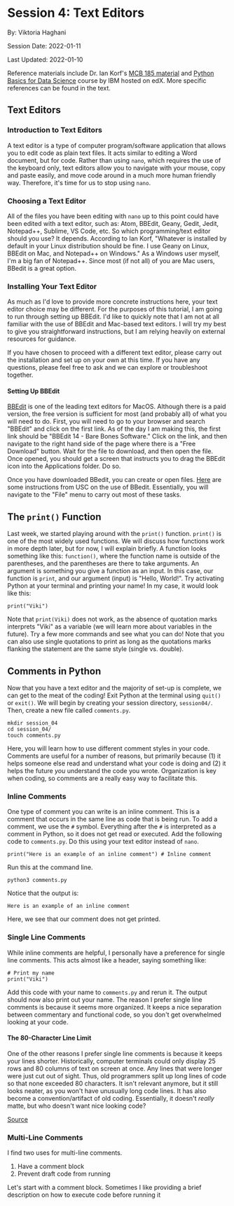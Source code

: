 # Session 4: Text Editors

By: Viktoria Haghani

Session Date: 2022-01-11

Last Updated: 2022-01-10

Reference materials include Dr. Ian Korf's [MCB 185 material](https://github.com/vhaghani26/Learning_Python/tree/master/MCB%20185%20(Korf%20Course)) and [Python Basics for Data Science](https://www.edx.org/course/python-basics-for-data-science?index=product&queryID=4d4d882866dc3e8628ed7728b4662847&position=1) course by IBM hosted on edX. More specific references can be found in the text.

## Text Editors

### Introduction to Text Editors

A text editor is a type of computer program/software application that allows you to edit code as plain text files. It acts similar to editing a Word document, but for code. Rather than using `nano`, which requires the use of the keyboard only, text editors allow you to navigate with your mouse, copy and paste easily, and move code around in a much more human friendly way. Therefore, it's time for us to stop using `nano`. 

### Choosing a Text Editor

All of the files you have been editing with `nano` up to this point could have been edited with a text editor, such as: Atom, BBEdit, Geany, Gedit, Jedit, Notepad++, Sublime, VS Code, etc. So which programming/text editor should you use? It depends. According to Ian Korf, "Whatever is installed by default in your Linux distribution should be fine. I use Geany on Linux, BBEdit on Mac, and Notepad++ on Windows." As a Windows user myself, I'm a big fan of Notepad++. Since most (if not all) of you are Mac users, BBedit is a great option. 

### Installing Your Text Editor

As much as I'd love to provide more concrete instructions here, your text editor choice may be different. For the purposes of this tutorial, I am going to run through setting up BBEdit. I'd like to quickly note that I am not at all familiar with the use of BBEdit and Mac-based text editors. I will try my best to give you straightforward instructions, but I am relying heavily on external resources for guidance. 

If you have chosen to proceed with a different text editor, please carry out the installation and set up on your own at this time. If you have any questions, please feel free to ask and we can explore or troubleshoot together.

#### Setting Up BBEdit

[BBEdit](https://www.barebones.com/products/bbedit/download.html) is one of the leading text editors for MacOS. Although there is a paid version, the free version is sufficient for most (and probably all) of what you will need to do. First, you will need to go to your browser and search "BBEdit" and click on the first link. As of the day I am making this, the first link should be "BBEdit 14 - Bare Bones Software." Click on the link, and then navigate to the right hand side of the page where there is a "Free Download" button. Wait for the file to download, and then open the file. Once opened, you should get a screen that instructs you to drag the BBEdit icon into the Applications folder. Do so. 

Once you have downloaded BBedit, you can create or open files. [Here](https://itservices.usc.edu/files/2013/11/bbedit.pdf) are some instructions from USC on the use of BBedit. Essentially, you will navigate to the "File" menu to carry out most of these tasks.

## The `print()` Function

Last week, we started playing around with the `print()` function. `print()` is one of the most widely used functions. We will discuss how functions work in more depth later, but for now, I will explain briefly. A function looks something like this: `function()`, where the function name is outside of the parentheses, and the parentheses are there to take arguments. An argument is something you give a function as an input. In this case, our function is `print`, and our argument (input) is "Hello, World!". Try activating Python at your terminal and printing your name! In my case, it would look like this:

```
print("Viki")
```

Note that `print(Viki)` does not work, as the absence of quotation marks interprets "Viki" as a variable (we will learn more about variables in the future). Try a few more commands and see what you can do! Note that you can also use single quotations to print as long as the quotations marks flanking the statement are the same style (single vs. double).

## Comments in Python

Now that you have a text editor and the majority of set-up is complete, we can get to the meat of the coding! Exit Python at the terminal using `quit()` or `exit()`. We will begin by creating your session directory, `session04/`. Then, create a new file called `comments.py`. 

```
mkdir session_04
cd session_04/
touch comments.py
```

Here, you will learn how to use different comment styles in your code. Comments are useful for a number of reasons, but primarily because (1) it helps someone else read and understand what your code is doing and (2) it helps the future *you* understand the code you wrote. Organization is key when coding, so comments are a really easy way to facilitate this.

### Inline Comments

One type of comment you can write is an inline comment. This is a comment that occurs in the same line as code that is being run. To add a comment, we use the `#` symbol. Everything after the `#` is interpreted as a comment in Python, so it does not get read or executed. Add the following code to `comments.py`. Do this using your text editor instead of `nano`.

```
print("Here is an example of an inline comment") # Inline comment
```

Run this at the command line.

```
python3 comments.py
```

Notice that the output is:

```
Here is an example of an inline comment
```

Here, we see that our comment does not get printed.

### Single Line Comments

While inline comments are helpful, I personally have a preference for single line comments. This acts almost like a header, saying something like:

```
# Print my name
print("Viki")
```

Add this code with your name to `comments.py` and rerun it. The output should now also print out your name. The reason I prefer single line comments is because it seems more organized. It keeps a nice separation between commentary and functional code, so you don't get overwhelmed looking at your code.

#### The 80-Character Line Limit

One of the other reasons I prefer single line comments is because it keeps your lines shorter. Historically, computer terminals could only display 25 rows and 80 columns of text on screen at once. Any lines that were longer were just cut out of sight. Thus, old programmers split up long lines of code so that none exceeded 80 characters. It isn't relevant anymore, but it still looks neater, as you won't have unusually long code lines. It has also become a convention/artifact of old coding. Essentially, it doesn't *really* matte, but who doesn't want nice looking code?

[Source](https://richarddingwall.name/2008/05/31/is-the-80-character-line-limit-still-relevant/)

### Multi-Line Comments

I find two uses for multi-line comments.

1. Have a comment block
2. Prevent draft code from running

Let's start with a comment block. Sometimes I like providing a brief description on how to execute code before running it


